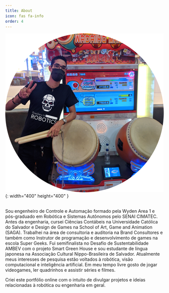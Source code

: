 ```yaml
---
title: About
icon: fas fa-info
order: 4
---
```


![Sobre mim](/assets/img/avatar_porti.png){: width="400" height="400" }

<br>
Sou engenheiro de Controle e Automação formado pela Wyden Area 1 e pós-graduado em Robótica e Sistemas Autônomos pelo SENAI CIMATEC. Antes da engenharia, cursei Ciências Contábeis na Universidade Católica do Salvador e Design de Games na School of Art, Game and Animation (SAGA). Trabalhei na área de consultoria e auditoria na Brand Consultores e também como Instrutor de programação e desenvolvimento de games na escola Super Geeks. Fui semifinalista no Desafio de Sustentabilidade AMBEV com o projeto Smart Green House e sou estudante de língua japonesa na Associação Cultural Nippo-Brasileira de Salvador. Atualmente meus interesses de pesquisa estão voltados à robótica, visão computacional e inteligência artificial. Em meu tempo livre gosto de jogar videogames, ler quadrinhos e assistir séries e filmes. 

Criei este portfólio online com o intuito de divulgar projetos e ideias relacionadas à robótica ou engenharia em geral.

